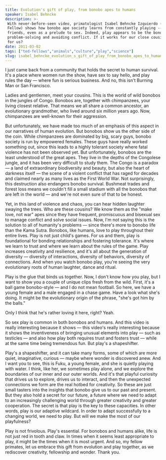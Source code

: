 ```yaml
---
title: Evolution's gift of play, from bonobo apes to humans
speaker: Isabel Behncke
description: >-
 With never-before-seen video, primatologist Isabel Behncke Izquierdo (a TED
 Fellow) shows how bonobo ape society learns from constantly playing -- solo, with
 friends, even as a prelude to sex. Indeed, play appears to be the bonobos' key to
 problem-solving and avoiding conflict. If it works for our close cousins, why not
 for us?
date: 2011-03-02
tags: ["ted-fellows","animals","culture","play","science"]
slug: isabel_behncke_evolution_s_gift_of_play_from_bonobo_apes_to_humans
---
```


I just came back from a community that holds the secret to human survival. It's a place
where women run the show, have sex to say hello, and play rules the day — where fun is
serious business. And no, this isn't Burning Man or San Francisco. 

Ladies and gentlemen, meet your cousins. This is the world of wild bonobos in the jungles
of Congo. Bonobos are, together with chimpanzees, your living closest relative. That means
we all share a common ancestor, an evolutionary grandmother, who lived around six million
years ago. Now, chimpanzees are well-known for their aggression.

But unfortunately, we have made too much of an emphasis of this aspect in our narratives
of human evolution. But bonobos show us the other side of the coin. While chimpanzees are
dominated by big, scary guys, bonobo society is run by empowered females. These guys have
really worked something out, since this leads to a highly tolerant society where fatal
violence has not been observed yet. But unfortunately, bonobos are the least understood of
the great apes. They live in the depths of the Congolese jungle, and it has been very
difficult to study them. The Congo is a paradox — a land of extraordinary biodiversity and
beauty, but also the heart of darkness itself — the scene of a violent conflict that has
raged for decades and claimed nearly as many lives as the First World War. Not
surprisingly, this destruction also endangers bonobo survival. Bushmeat trades and forest
loss means we couldn't fill a small stadium with all the bonobos that are left in the
world — and we're not even sure of that to be honest.

Yet, in this land of violence and chaos, you can hear hidden laughter swaying the
trees. Who are these cousins? We know them as the "make love, not war" apes since they have
frequent, promiscuous and bisexual sex to manage conflict and solve social issues. Now,
I'm not saying this is the solution to all of humanity's problems — since there's more to
bonobo life than the Kama Sutra. Bonobos, like humans, love to play throughout their
entire lives. Play is not just child's games. For us and them, play is foundational for
bonding relationships and fostering tolerance. It's where we learn to trust and where we
learn about the rules of the game. Play increases creativity and resilience, and it's all
about the generation of diversity — diversity of interactions, diversity of behaviors,
diversity of connections. And when you watch bonobo play, you're seeing the very
evolutionary roots of human laughter, dance and ritual.

Play is the glue that binds us together. Now, I don't know how you play, but I want to show
you a couple of unique clips fresh from the wild. First, it's a ball game bonobo-style —
and I do not mean football. So here, we have a young female and a male engaged in a chase
game. Have a look what she's doing. It might be the evolutionary origin of the phrase,
"she's got him by the balls." 

Only I think that he's rather loving it here, right? Yeah. 

So sex play is common in both bonobos and humans. And this video is really interesting
because it shows — this video's really interesting because it shows the inventiveness of
bringing unusual elements into play — such as testicles — and also how play both requires
trust and fosters trust — while at the same time being tremendous fun. But play's a
shapeshifter. 

Play's a shapeshifter, and it can take many forms, some of which are more quiet,
imaginative, curious — maybe where wonder is discovered anew. And I want you to see, this
is Fuku, a young female, and she is quietly playing with water. I think, like her, we
sometimes play alone, and we explore the boundaries of our inner and our outer worlds. And
it's that playful curiosity that drives us to explore, drives us to interact, and then the
unexpected connections we form are the real hotbed for creativity. So these are just small
tasters into the insights that bonobo give us to our past and present. But they also hold
a secret for our future, a future where we need to adapt to an increasingly challenging
world through greater creativity and greater cooperation. The secret is that play is the
key to these capacities. In other words, play is our adaptive wildcard. In order to adapt
successfully to a changing world, we need to play. But will we make the most of our
playfulness?

Play is not frivolous. Play's essential. For bonobos and humans alike, life is not just
red in tooth and claw. In times when it seems least appropriate to play, it might be the
times when it is most urgent. And so, my fellow primates, let us embrace this gift from
evolution and play together, as we rediscover creativity, fellowship and wonder. Thank
you.

<!--
ad_duration=3.33
event="TED2011"
external_start_time=0
intro_duration=11.82
is_subtitle_required="False"
is_talk_featured="True"
language="en"
language_swap="False"
native_language="en"
number_of_related_talks=6
number_of_speakers=1
number_of_subtitled_videos=29
number_of_tags=5
number_of_talk_download_languages=29
number_of_talk_more_resources=0
number_of_talk_recommendations=0
number_of_talks_take_actions=0
post_ad_duration=0.83
published_timestamp="2011-03-21 19:00:00"
recording_date="2011-03-02"
speaker_description="Primatologist"
speaker_is_published=1
speaker_name="Isabel Behncke"
talk_name="Evolution's gift of play, from bonobo apes to humans"
talks_tags=["ted-fellows","animals","culture","play","science"]
url_audio="https://download.ted.com/talks/IsabelBehnckeIzquierdo_2011U.mp3?apikey=acme-roadrunner"
url_photo_speaker="https://pe.tedcdn.com/images/ted/657309ed989cd2d72e8729b5b805d31ffbfb7880_254x191.jpg"
url_photo_talk="https://pe.tedcdn.com/images/ted/88e6a5e1aa0cca0c2eb687737e440b4061497c9c_2880x1620.jpg"
url_webpage="https://www.ted.com/talks/isabel_behncke_evolution_s_gift_of_play_from_bonobo_apes_to_humans"
video_type_name="TED Stage Talk"
-->